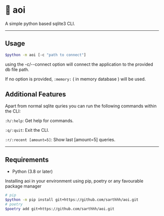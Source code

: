 # 🍥 aoi
A simple python based sqlite3 CLI.

---

## Usage 
```sh
$python -m aoi [-c "path to connect"]
```
using the -c/--connect option will connect the application to the provided db file path.

If no option is provided, `:memory:` ( in memory database ) will be used.

## Additional Features

Apart from normal sqlite quries you can run the following commands within the CLI:

`:h/:help`: Get help for commands.

`:q/:quit`: Exit the CLI.

`:r/:recent [amount=5]`: Show last [amount=5] queries.

---
## Requirements
* Python (3.8 or later)

Installing aoi in your environment using pip, poetry or any favourable package manager
```sh
# pip
$python -m pip install git+https://github.com/sarthhh/aoi.git
# poetry
$poetry add git+https://github.com/sarthhh/aoi.git
```